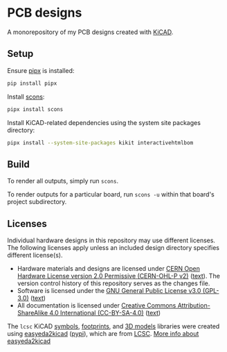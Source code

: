 # PCB designs

A monorepository of my PCB designs created with [KiCAD][kicad].

## Setup

Ensure [pipx][pipx] is installed:

```sh
pip install pipx
```

Install [scons][scons]:

```sh
pipx install scons
```

Install KiCAD-related dependencies using the system site packages directory:

```sh
pipx install --system-site-packages kikit interactivehtmlbom
```

## Build

To render all outputs, simply run `scons`.

To render outputs for a particular board, run `scons -u` within that board's
project subdirectory.

## Licenses

Individual hardware designs in this repository may use different licenses.
The following licenses apply unless an included design directory specifies
different license(s).

* Hardware materials and designs are licensed under [CERN Open Hardware License
  version 2.0 Permissive (CERN-OHL-P v2)][license-cern-ohl-p-2.0]
  ([text](/LICENSE.hardware)). The version control history of this repository
  serves as the changes file.
* Software is licensed under the
  [GNU General Public License v3.0 (GPL-3.0)][license-gpl-3.0]
  ([text](/LICENSE.software))
* All documentation is licensed under
  [Creative Commons Attribution-ShareAlike 4.0 International
  (CC-BY-SA-4.0)][license-cc-by-sa-4.0] ([text](/LICENSE.documentation))

The `lcsc` KiCAD [symbols][libraries-lcsc-symbols],
[footprints][libraries-lcsc-pretty], and [3D models][libraries-lcsc-3dshapes]
libraries were created using [easyeda2kicad][easyeda2kicad]
([pypi][easyeda2kicad-pypi]), which are from [LCSC][lcsc]. [More info about
easyeda2kicad][easyeda2kicad-post]


[easyeda2kicad-post]: https://hackaday.com/2023/08/08/easyeda2kicad-never-draw-a-footprint-again/
[easyeda2kicad-pypi]: https://pypi.org/project/easyeda2kicad/
[easyeda2kicad]: https://github.com/uPesy/easyeda2kicad.py
[kicad]: https://kicad.org/
[lcsc]: https://lcsc.com
[libraries-lcsc-3dshapes]: /libraries/lcsc.3dshapes
[libraries-lcsc-pretty]: /libraries/lcsc.pretty
[libraries-lcsc-symbols]: /libraries/lcsc.kicad_sym
[license-cc-by-sa-4.0]: https://creativecommons.org/licenses/by-sa/4.0/
[license-cern-ohl-p-2.0]: https://ohwr.org/cern_ohl_p_v2.pdf
[license-gpl-3.0]: https://www.gnu.org/licenses/gpl-3.0.html
[pipx]: https://pipx.pypa.io
[scons]: https://www.scons.org
